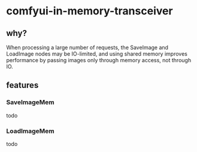 # comfyui-in-memory-transceiver

## why?

When processing a large number of requests, the SaveImage and LoadImage nodes may be IO-limited, and using shared memory improves performance by passing images only through memory access, not through IO.

## features

### SaveImageMem

todo

### LoadImageMem

todo
